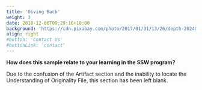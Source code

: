```yaml
---
title: 'Giving Back'
weight: 3
date: 2018-12-06T09:29:16+10:00
background: 'https://cdn.pixabay.com/photo/2017/01/31/13/26/depth-2024020_960_720.png'
align: right
#button: 'Contact Us'
#buttonLink: 'contact'
---
```


**How does this sample relate to your learning in the SSW program?**

Due to the confusion of the Artifact section and the inability to locate the Understanding of Originality File, this section has been left blank.
